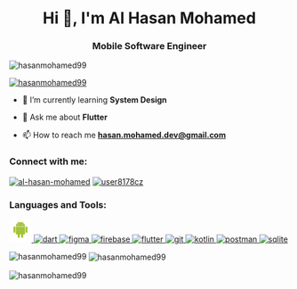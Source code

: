 <h1 align="center">Hi 👋, I'm Al Hasan Mohamed</h1>
<h3 align="center">Mobile Software Engineer</h3>

<p align="left"> <img src="https://komarev.com/ghpvc/?username=hasanmohamed99&label=Profile%20views&color=0e75b6&style=flat" alt="hasanmohamed99" /> </p>

<p align="left"> <a href="https://github.com/ryo-ma/github-profile-trophy"><img src="https://github-profile-trophy.vercel.app/?username=hasanmohamed99" alt="hasanmohamed99" /></a> </p>

- 🌱 I’m currently learning **System Design**

- 💬 Ask me about **Flutter**

- 📫 How to reach me **hasan.mohamed.dev@gmail.com**

<h3 align="left">Connect with me:</h3>
<p align="left">
<a href="https://linkedin.com/in/al-hasan-mohamed" target="blank"><img align="center" src="https://raw.githubusercontent.com/rahuldkjain/github-profile-readme-generator/master/src/images/icons/Social/linked-in-alt.svg" alt="al-hasan-mohamed" height="30" width="40" /></a>
<a href="https://www.leetcode.com/user8178cz" target="blank"><img align="center" src="https://raw.githubusercontent.com/rahuldkjain/github-profile-readme-generator/master/src/images/icons/Social/leet-code.svg" alt="user8178cz" height="30" width="40" /></a>
</p>

<h3 align="left">Languages and Tools:</h3>
<p align="left"> <a href="https://developer.android.com" target="_blank" rel="noreferrer"> <img src="https://raw.githubusercontent.com/devicons/devicon/master/icons/android/android-original-wordmark.svg" alt="android" width="40" height="40"/> </a> <a href="https://dart.dev" target="_blank" rel="noreferrer"> <img src="https://www.vectorlogo.zone/logos/dartlang/dartlang-icon.svg" alt="dart" width="40" height="40"/> </a> <a href="https://www.figma.com/" target="_blank" rel="noreferrer"> <img src="https://www.vectorlogo.zone/logos/figma/figma-icon.svg" alt="figma" width="40" height="40"/> </a> <a href="https://firebase.google.com/" target="_blank" rel="noreferrer"> <img src="https://www.vectorlogo.zone/logos/firebase/firebase-icon.svg" alt="firebase" width="40" height="40"/> </a> <a href="https://flutter.dev" target="_blank" rel="noreferrer"> <img src="https://www.vectorlogo.zone/logos/flutterio/flutterio-icon.svg" alt="flutter" width="40" height="40"/> </a> <a href="https://git-scm.com/" target="_blank" rel="noreferrer"> <img src="https://www.vectorlogo.zone/logos/git-scm/git-scm-icon.svg" alt="git" width="40" height="40"/> </a> <a href="https://kotlinlang.org" target="_blank" rel="noreferrer"> <img src="https://www.vectorlogo.zone/logos/kotlinlang/kotlinlang-icon.svg" alt="kotlin" width="40" height="40"/> </a> <a href="https://postman.com" target="_blank" rel="noreferrer"> <img src="https://www.vectorlogo.zone/logos/getpostman/getpostman-icon.svg" alt="postman" width="40" height="40"/> </a> <a href="https://www.sqlite.org/" target="_blank" rel="noreferrer"> <img src="https://www.vectorlogo.zone/logos/sqlite/sqlite-icon.svg" alt="sqlite" width="40" height="40"/> </a> </p>

<p><img align="left" src="https://github-readme-stats.vercel.app/api/top-langs?username=hasanmohamed99&show_icons=true&theme=dark&locale=en&layout=compact" alt="hasanmohamed99" /></p>

<p>&nbsp;<img align="center" src="https://github-readme-stats.vercel.app/api?username=hasanmohamed99&show_icons=true&locale=en" alt="hasanmohamed99" /></p>

<p><img align="center" src="https://github-readme-streak-stats.herokuapp.com/?user=hasanmohamed99&" alt="hasanmohamed99" /></p>
